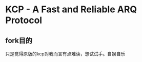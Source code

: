 KCP - A Fast and Reliable ARQ Protocol
======================================
## fork目的
只是觉得原版的kcp对我而言有点难读，想试试手。自娱自乐
